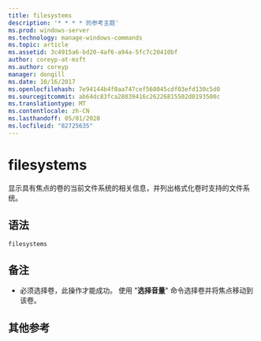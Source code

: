```yaml
---
title: filesystems
description: '* * * * 的参考主题'
ms.prod: windows-server
ms.technology: manage-windows-commands
ms.topic: article
ms.assetid: 3c4915a6-bd20-4af6-a94a-5fc7c20410bf
author: coreyp-at-msft
ms.author: coreyp
manager: dongill
ms.date: 10/16/2017
ms.openlocfilehash: 7e94144b4f0aa747cef560045cdf03efd130c5d0
ms.sourcegitcommit: ab64dc83fca28039416c26226815502d0193500c
ms.translationtype: MT
ms.contentlocale: zh-CN
ms.lasthandoff: 05/01/2020
ms.locfileid: "82725635"
---
```

# <a name="filesystems"></a>filesystems



显示具有焦点的卷的当前文件系统的相关信息，并列出格式化卷时支持的文件系统。

## <a name="syntax"></a>语法

```
filesystems
```

## <a name="remarks"></a>备注

-   必须选择卷，此操作才能成功。 使用 "**选择音量**" 命令选择卷并将焦点移动到该卷。

## <a name="additional-references"></a>其他参考

